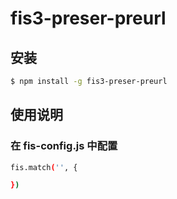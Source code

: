 # fis3-preser-preurl

## 安装
```bash
$ npm install -g fis3-preser-preurl
```

## 使用说明

### 在 fis-config.js 中配置
```bash
fis.match('', {

})
```